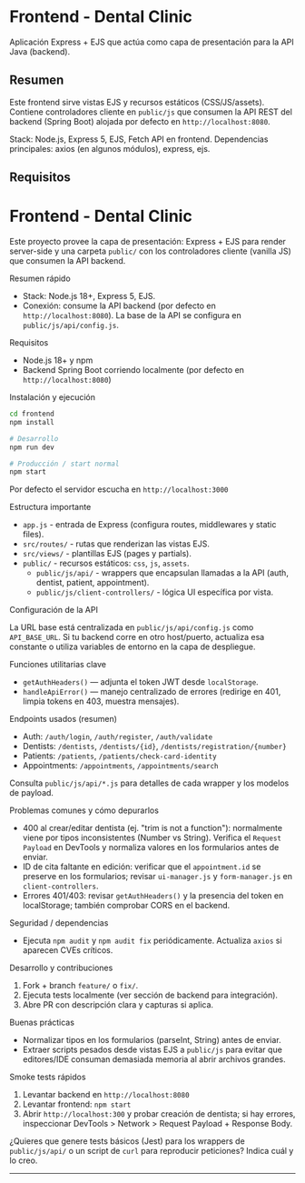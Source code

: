 # Frontend - Dental Clinic

Aplicación Express + EJS que actúa como capa de presentación para la API Java (backend).

## Resumen

Este frontend sirve vistas EJS y recursos estáticos (CSS/JS/assets). Contiene controladores cliente en `public/js` que consumen la API REST del backend (Spring Boot) alojada por defecto en `http://localhost:8080`.

Stack: Node.js, Express 5, EJS, Fetch API en frontend. Dependencias principales: axios (en algunos módulos), express, ejs.

## Requisitos

# Frontend - Dental Clinic

Este proyecto provee la capa de presentación: Express + EJS para render server-side y una carpeta `public/` con los controladores cliente (vanilla JS) que consumen la API backend.

Resumen rápido

- Stack: Node.js 18+, Express 5, EJS.
- Conexión: consume la API backend (por defecto en `http://localhost:8080`). La base de la API se configura en `public/js/api/config.js`.

Requisitos

- Node.js 18+ y npm
- Backend Spring Boot corriendo localmente (por defecto en `http://localhost:8080`)

Instalación y ejecución

```bash
cd frontend
npm install

# Desarrollo
npm run dev

# Producción / start normal
npm start
```

Por defecto el servidor escucha en `http://localhost:3000`

Estructura importante

- `app.js` - entrada de Express (configura routes, middlewares y static files).
- `src/routes/` - rutas que renderizan las vistas EJS.
- `src/views/` - plantillas EJS (pages y partials).
- `public/` - recursos estáticos: `css`, `js`, `assets`.
  - `public/js/api/` - wrappers que encapsulan llamadas a la API (auth, dentist, patient, appointment).
  - `public/js/client-controllers/` - lógica UI específica por vista.

Configuración de la API

La URL base está centralizada en `public/js/api/config.js` como `API_BASE_URL`. Si tu backend corre en otro host/puerto, actualiza esa constante o utiliza variables de entorno en la capa de despliegue.

Funciones utilitarias clave

- `getAuthHeaders()` — adjunta el token JWT desde `localStorage`.
- `handleApiError()` — manejo centralizado de errores (redirige en 401, limpia tokens en 403, muestra mensajes).

Endpoints usados (resumen)

- Auth: `/auth/login`, `/auth/register`, `/auth/validate`
- Dentists: `/dentists`, `/dentists/{id}`, `/dentists/registration/{number}`
- Patients: `/patients`, `/patients/check-card-identity`
- Appointments: `/appointments`, `/appointments/search`

Consulta `public/js/api/*.js` para detalles de cada wrapper y los modelos de payload.

Problemas comunes y cómo depurarlos

- 400 al crear/editar dentista (ej. "trim is not a function"): normalmente viene por tipos inconsistentes (Number vs String). Verifica el `Request Payload` en DevTools y normaliza valores en los formularios antes de enviar.
- ID de cita faltante en edición: verificar que el `appointment.id` se preserve en los formularios; revisar `ui-manager.js` y `form-manager.js` en `client-controllers`.
- Errores 401/403: revisar `getAuthHeaders()` y la presencia del token en localStorage; también comprobar CORS en el backend.

Seguridad / dependencias

- Ejecuta `npm audit` y `npm audit fix` periódicamente. Actualiza `axios` si aparecen CVEs críticos.

Desarrollo y contribuciones

1. Fork + branch `feature/` o `fix/`.
2. Ejecuta tests localmente (ver sección de backend para integración).
3. Abre PR con descripción clara y capturas si aplica.

Buenas prácticas

- Normalizar tipos en los formularios (parseInt, String) antes de enviar.
- Extraer scripts pesados desde vistas EJS a `public/js` para evitar que editores/IDE consuman demasiada memoria al abrir archivos grandes.

Smoke tests rápidos

1. Levantar backend en `http://localhost:8080`
2. Levantar frontend: `npm start`
3. Abrir `http://localhost:300` y probar creación de dentista; si hay errores, inspeccionar DevTools > Network > Request Payload + Response Body.

¿Quieres que genere tests básicos (Jest) para los wrappers de `public/js/api/` o un script de `curl` para reproducir peticiones? Indica cuál y lo creo.

---
